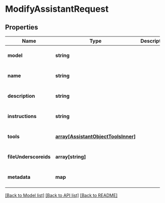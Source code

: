 # ModifyAssistantRequest

## Properties
Name | Type | Description | Notes
------------ | ------------- | ------------- | -------------
**model** | **string** |  | [optional] [default to null]
**name** | **string** |  | [optional] [default to null]
**description** | **string** |  | [optional] [default to null]
**instructions** | **string** |  | [optional] [default to null]
**tools** | [**array[AssistantObjectToolsInner]**](AssistantObjectToolsInner.md) |  | [optional] [default to []]
**fileUnderscoreids** | **array[string]** |  | [optional] [default to []]
**metadata** | **map** |  | [optional] [default to null]

[[Back to Model list]](../README.md#documentation-for-models) [[Back to API list]](../README.md#documentation-for-api-endpoints) [[Back to README]](../README.md)


